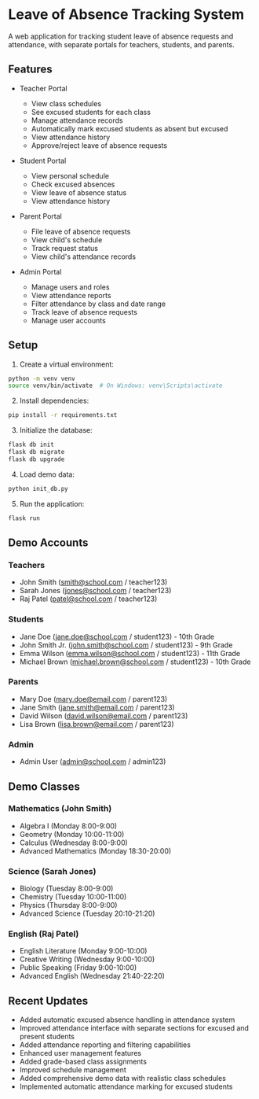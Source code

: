 # Leave of Absence Tracking System

A web application for tracking student leave of absence requests and attendance, with separate portals for teachers, students, and parents.

## Features

- Teacher Portal
  - View class schedules
  - See excused students for each class
  - Manage attendance records
  - Automatically mark excused students as absent but excused
  - View attendance history
  - Approve/reject leave of absence requests

- Student Portal
  - View personal schedule
  - Check excused absences
  - View leave of absence status
  - View attendance history

- Parent Portal
  - File leave of absence requests
  - View child's schedule
  - Track request status
  - View child's attendance records

- Admin Portal
  - Manage users and roles
  - View attendance reports
  - Filter attendance by class and date range
  - Track leave of absence requests
  - Manage user accounts

## Setup

1. Create a virtual environment:
```bash
python -m venv venv
source venv/bin/activate  # On Windows: venv\Scripts\activate
```

2. Install dependencies:
```bash
pip install -r requirements.txt
```

3. Initialize the database:
```bash
flask db init
flask db migrate
flask db upgrade
```

4. Load demo data:
```bash
python init_db.py
```

5. Run the application:
```bash
flask run
```

## Demo Accounts

### Teachers
- John Smith (smith@school.com / teacher123)
- Sarah Jones (jones@school.com / teacher123)
- Raj Patel (patel@school.com / teacher123)

### Students
- Jane Doe (jane.doe@school.com / student123) - 10th Grade
- John Smith Jr. (john.smith@school.com / student123) - 9th Grade
- Emma Wilson (emma.wilson@school.com / student123) - 11th Grade
- Michael Brown (michael.brown@school.com / student123) - 10th Grade

### Parents
- Mary Doe (mary.doe@email.com / parent123)
- Jane Smith (jane.smith@email.com / parent123)
- David Wilson (david.wilson@email.com / parent123)
- Lisa Brown (lisa.brown@email.com / parent123)

### Admin
- Admin User (admin@school.com / admin123)

## Demo Classes

### Mathematics (John Smith)
- Algebra I (Monday 8:00-9:00)
- Geometry (Monday 10:00-11:00)
- Calculus (Wednesday 8:00-9:00)
- Advanced Mathematics (Monday 18:30-20:00)

### Science (Sarah Jones)
- Biology (Tuesday 8:00-9:00)
- Chemistry (Tuesday 10:00-11:00)
- Physics (Thursday 8:00-9:00)
- Advanced Science (Tuesday 20:10-21:20)

### English (Raj Patel)
- English Literature (Monday 9:00-10:00)
- Creative Writing (Wednesday 9:00-10:00)
- Public Speaking (Friday 9:00-10:00)
- Advanced English (Wednesday 21:40-22:20)

## Recent Updates

- Added automatic excused absence handling in attendance system
- Improved attendance interface with separate sections for excused and present students
- Added attendance reporting and filtering capabilities
- Enhanced user management features
- Added grade-based class assignments
- Improved schedule management
- Added comprehensive demo data with realistic class schedules
- Implemented automatic attendance marking for excused students